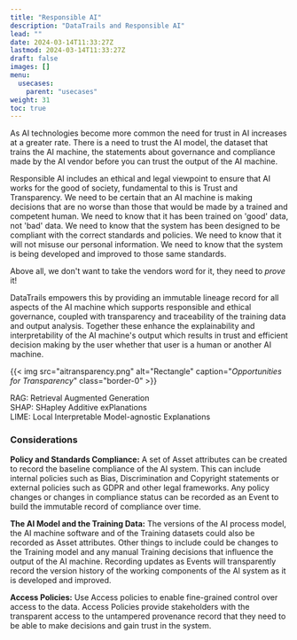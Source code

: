 ```yaml
---
title: "Responsible AI"
description: "DataTrails and Responsible AI"
lead: ""
date: 2024-03-14T11:33:27Z
lastmod: 2024-03-14T11:33:27Z
draft: false
images: []
menu: 
  usecases:
    parent: "usecases"
weight: 31
toc: true
---
```


As AI technologies become more common the need for trust in AI increases at a greater rate. There is a need to trust the AI model, the dataset that trains the AI machine, the statements about governance and compliance made by the AI vendor before you can trust the output of the AI machine.

Responsible AI includes an ethical and legal viewpoint to ensure that AI works for the good of society, fundamental to this is Trust and Transparency. 
We need to be certain that an AI machine is making decisions that are no worse than those that would be made by a trained and competent human.
We need to know that it has been trained on 'good' data, not 'bad' data.
We need to know that the system has been designed to be compliant with the correct standards and policies.
We need to know that it will not misuse our personal information.
We need to know that the system is being developed and improved to those same standards.

Above all, we don't want to take the vendors word for it, they need to *prove* it!

DataTrails empowers this by providing an immutable lineage record for all aspects of the AI machine which supports responsible and ethical governance, coupled with transparency and traceability of the training data and output analysis. Together these enhance the explainability and interpretability of the AI machine's output which results in trust and efficient decision making by the user whether that user is a human or another AI machine.     

{{< img src="aitransparency.png" alt="Rectangle" caption="<em>Opportunities for Transparency</em>" class="border-0" >}}

RAG: Retrieval Augmented Generation<br>
SHAP: SHapley Additive exPlanations<br>
LIME: Local Interpretable Model-agnostic Explanations

### Considerations

**Policy and Standards Compliance:** A set of Asset attributes can be created to record the baseline compliance of the AI system. This can include internal policies such as Bias, Discrimination and Copyright statements or external policies such as GDPR and other legal frameworks.
Any policy changes or changes in compliance status can be recorded as an Event to build the immutable record of compliance over time.

**The AI Model and the Training Data:** The versions of the AI process model, the AI machine software and of the Training datasets could also be recorded as Asset attributes. Other things to include could be changes to the Training model and any manual Training decisions that influence the output of the AI machine. 
Recording updates as Events will transparently record the version history of the working components of the AI system as it is developed and improved.

**Access Policies:** Use Access policies to enable fine-grained control over access to the data. Access Policies provide stakeholders with the transparent access to the untampered provenance record that they need to be able to make decisions and gain trust in the system.
